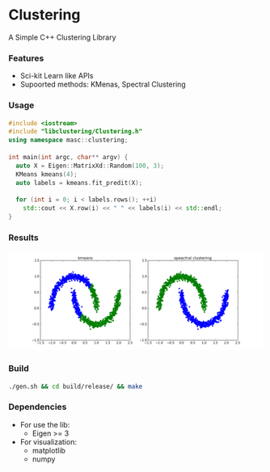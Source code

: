 # Clustering
A Simple C++ Clustering Library

### Features
* Sci-kit Learn like APIs
* Supoorted methods: KMenas, Spectral Clustering

### Usage
```C++
#include <iostream>
#include "libclustering/Clustering.h"
using namespace masc::clustering;

int main(int argc, char** argv) {
  auto X = Eigen::MatrixXd::Random(100, 3);
  KMeans kmeans(4);
  auto labels = kmeans.fit_predit(X);

  for (int i = 0; i < labels.rows(); ++i)
    std::cout << X.row(i) << " " << labels(i) << std::endl;
}
```

### Results
![Comparison](examples/figs/comparison.png?raw=true "Comparison of clustering methods")


### Build
```bash
./gen.sh && cd build/release/ && make
```

### Dependencies
* For use the lib:
  * Eigen >= 3
* For visualization:
  * matplotlib
  * numpy 
